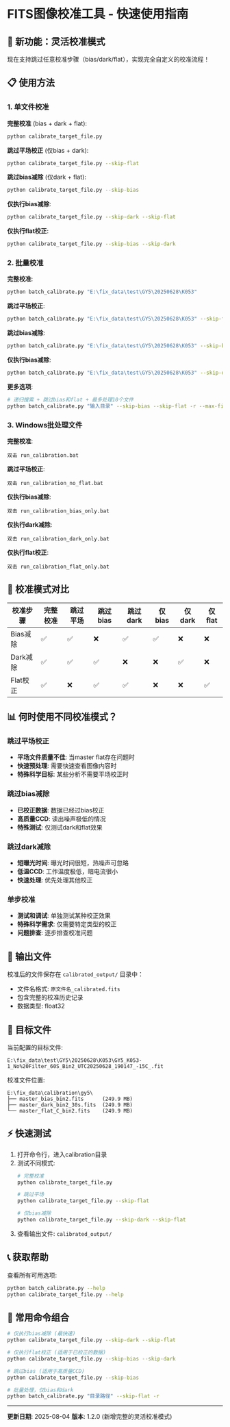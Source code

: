 # FITS图像校准工具 - 快速使用指南

## 🚀 新功能：灵活校准模式

现在支持跳过任意校准步骤（bias/dark/flat），实现完全自定义的校准流程！

## 📋 使用方法

### 1. 单文件校准

**完整校准** (bias + dark + flat):
```bash
python calibrate_target_file.py
```

**跳过平场校正** (仅bias + dark):
```bash
python calibrate_target_file.py --skip-flat
```

**跳过bias减除** (仅dark + flat):
```bash
python calibrate_target_file.py --skip-bias
```

**仅执行bias减除**:
```bash
python calibrate_target_file.py --skip-dark --skip-flat
```

**仅执行flat校正**:
```bash
python calibrate_target_file.py --skip-bias --skip-dark
```

### 2. 批量校准

**完整校准**:
```bash
python batch_calibrate.py "E:\fix_data\test\GY5\20250628\K053"
```

**跳过平场校正**:
```bash
python batch_calibrate.py "E:\fix_data\test\GY5\20250628\K053" --skip-flat
```

**跳过bias减除**:
```bash
python batch_calibrate.py "E:\fix_data\test\GY5\20250628\K053" --skip-bias
```

**仅执行bias减除**:
```bash
python batch_calibrate.py "E:\fix_data\test\GY5\20250628\K053" --skip-dark --skip-flat
```

**更多选项**:
```bash
# 递归搜索 + 跳过bias和flat + 最多处理10个文件
python batch_calibrate.py "输入目录" --skip-bias --skip-flat -r --max-files 10
```

### 3. Windows批处理文件

**完整校准**:
```
双击 run_calibration.bat
```

**跳过平场校正**:
```
双击 run_calibration_no_flat.bat
```

**仅执行bias减除**:
```
双击 run_calibration_bias_only.bat
```

**仅执行dark减除**:
```
双击 run_calibration_dark_only.bat
```

**仅执行flat校正**:
```
双击 run_calibration_flat_only.bat
```

## 🔧 校准模式对比

| 校准步骤 | 完整校准 | 跳过平场 | 跳过bias | 跳过dark | 仅bias | 仅dark | 仅flat |
|---------|---------|---------|---------|---------|--------|--------|--------|
| Bias减除 | ✅ | ✅ | ❌ | ✅ | ✅ | ❌ | ❌ |
| Dark减除 | ✅ | ✅ | ✅ | ❌ | ❌ | ✅ | ❌ |
| Flat校正 | ✅ | ❌ | ✅ | ✅ | ❌ | ❌ | ✅ |

## 📊 何时使用不同校准模式？

### 跳过平场校正
- **平场文件质量不佳**: 当master flat存在问题时
- **快速预处理**: 需要快速查看图像内容时
- **特殊科学目标**: 某些分析不需要平场校正时

### 跳过bias减除
- **已校正数据**: 数据已经过bias校正
- **高质量CCD**: 读出噪声极低的情况
- **特殊测试**: 仅测试dark和flat效果

### 跳过dark减除
- **短曝光时间**: 曝光时间很短，热噪声可忽略
- **低温CCD**: 工作温度极低，暗电流很小
- **快速处理**: 优先处理其他校正

### 单步校准
- **测试和调试**: 单独测试某种校正效果
- **特殊科学需求**: 仅需要特定类型的校正
- **问题排查**: 逐步排查校准问题

## 📁 输出文件

校准后的文件保存在 `calibrated_output/` 目录中：
- 文件名格式: `原文件名_calibrated.fits`
- 包含完整的校准历史记录
- 数据类型: float32

## 🎯 目标文件

当前配置的目标文件:
```
E:\fix_data\test\GY5\20250628\K053\GY5_K053-1_No%20Filter_60S_Bin2_UTC20250628_190147_-15C_.fit
```

校准文件位置:
```
E:\fix_data\calibration\gy5\
├── master_bias_bin2.fits      (249.9 MB)
├── master_dark_bin2_30s.fits  (249.9 MB)
└── master_flat_C_bin2.fits    (249.9 MB)
```

## ⚡ 快速测试

1. 打开命令行，进入calibration目录
2. 测试不同模式:
   ```bash
   # 完整校准
   python calibrate_target_file.py

   # 跳过平场
   python calibrate_target_file.py --skip-flat

   # 仅bias减除
   python calibrate_target_file.py --skip-dark --skip-flat
   ```
3. 查看输出文件: `calibrated_output/`

## 📞 获取帮助

查看所有可用选项:
```bash
python batch_calibrate.py --help
python calibrate_target_file.py --help
```

## 🎯 常用命令组合

```bash
# 仅执行bias减除 (最快速)
python calibrate_target_file.py --skip-dark --skip-flat

# 仅执行flat校正 (适用于已校正的数据)
python calibrate_target_file.py --skip-bias --skip-dark

# 跳过bias (适用于高质量CCD)
python calibrate_target_file.py --skip-bias

# 批量处理，仅bias和dark
python batch_calibrate.py "目录路径" --skip-flat -r
```

---
**更新日期**: 2025-08-04
**版本**: 1.2.0 (新增完整的灵活校准模式)
